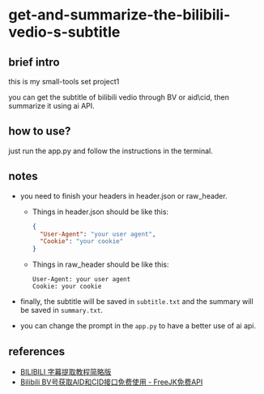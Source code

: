# get-and-summarize-the-bilibili-vedio-s-subtitle

## brief intro
this is my small-tools set project1

you can get the subtitle of bilibili vedio through BV or aid\cid, then summarize it using ai API.

## how to use?

just run the app.py and follow the instructions in the terminal.

## notes

- you need to finish your headers in header.json or raw_header. 
  - Things in header.json should be like this:
    ```json
    {
      "User-Agent": "your user agent",
      "Cookie": "your cookie"
    }
    ```
  - Things in raw_header should be like this:
    ```
    User-Agent: your user agent
    Cookie: your cookie
    ```

- finally, the subtitle will be saved in `subtitle.txt` and the summary will be saved in `summary.txt`.
- you can change the prompt in the `app.py` to have a better use of ai api.

## references

- [BILIBILI 字幕提取教程简略版](https://www.cnblogs.com/apachecn/p/18415093)
- [Bilibili BV号获取AID和CID接口免费使用 - FreeJK免费API](https://freejk.com/api/24)
